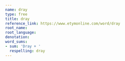 ```yaml
---
name: dray
type: free
title: dray
reference_link: https://www.etymonline.com/word/dray
root_name: 
root_language: 
denotation: 
word_sums:
- sum: 'Dray + '
  respelling: dray
---
```

